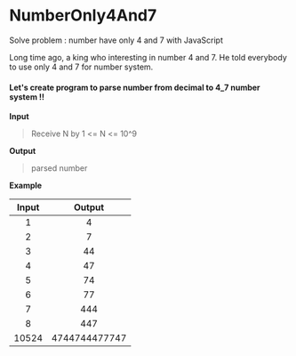 # NumberOnly4And7
Solve problem : number have only 4 and 7 with JavaScript

Long time ago, a king who interesting in number 4 and 7.
He told everybody to use only 4 and 7 for number system.
#### Let's create program to parse number from decimal to 4_7 number system !!



**Input**
> Receive N by 1 <= N <= 10^9



**Output**
> parsed number



**Example**

|Input  |Output           |
|:---:  |:---:            |
|1      |4                |
|2      |7                |
|3      |44               |
|4      |47               |
|5      |74               |
|6      |77               |
|7      |444              |
|8      |447              |
|10524  |4744744477747    |


